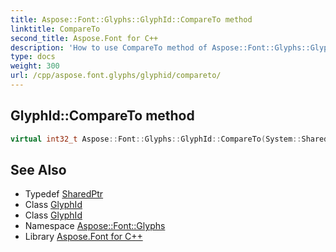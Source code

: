 ```yaml
---
title: Aspose::Font::Glyphs::GlyphId::CompareTo method
linktitle: CompareTo
second_title: Aspose.Font for C++
description: 'How to use CompareTo method of Aspose::Font::Glyphs::GlyphId class in C++.'
type: docs
weight: 300
url: /cpp/aspose.font.glyphs/glyphid/compareto/
---
```

## GlyphId::CompareTo method




```cpp
virtual int32_t Aspose::Font::Glyphs::GlyphId::CompareTo(System::SharedPtr<GlyphId> other)=0
```

## See Also

* Typedef [SharedPtr](../../../system/sharedptr/)
* Class [GlyphId](../)
* Class [GlyphId](../)
* Namespace [Aspose::Font::Glyphs](../../)
* Library [Aspose.Font for C++](../../../)
